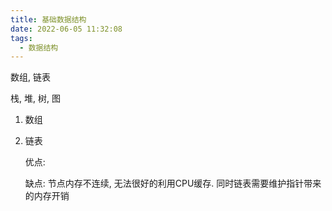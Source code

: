 ```yaml
---
title: 基础数据结构
date: 2022-06-05 11:32:08
tags:
  - 数据结构
---
```


数组, 链表

栈, 堆, 树, 图

<!--more-->

1. 数组

2. 链表

   优点:

   缺点: 节点内存不连续, 无法很好的利用CPU缓存. 同时链表需要维护指针带来的内存开销

